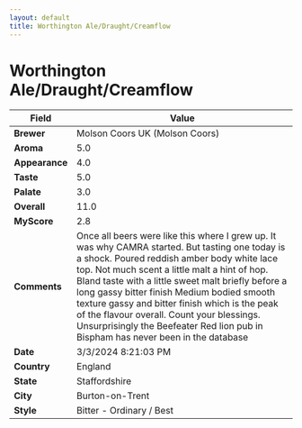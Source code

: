 ```yaml
---
layout: default
title: Worthington Ale/Draught/Creamflow
---
```


# Worthington Ale/Draught/Creamflow

| Field         | Value                                                                                                   |
|---------------|---------------------------------------------------------------------------------------------------------|
| **Brewer**    | Molson Coors UK (Molson Coors)                                                                                        |
| **Aroma**     | 5.0                                                                                         |
| **Appearance**| 4.0                                                                                    |
| **Taste**     | 5.0                                                                                         |
| **Palate**    | 3.0                                                                                        |
| **Overall**   | 11.0                                                                                       |
| **MyScore**   | 2.8                                                                                       |
| **Comments**  | Once all beers were like this where I grew up. It was why CAMRA started. But tasting one today is a shock. Poured reddish amber body white lace top. Not much scent a little malt a hint of hop. Bland taste with a little sweet malt briefly before a long gassy bitter finish  Medium bodied smooth texture gassy and bitter finish which is the peak of the flavour overall. Count your blessings. Unsurprisingly the Beefeater Red lion pub in Bispham has never been in the database                                                                                       |
| **Date**      | 3/3/2024 8:21:03 PM                                                                                          |
| **Country**   | England                                                                                       |
| **State**     | Staffordshire                                                                                         |
| **City**      | Burton-on-Trent                                                                                          |
| **Style**     | Bitter - Ordinary / Best                                                                                         |
